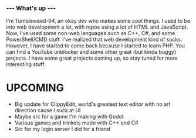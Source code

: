 ### --- What's up ---

I'm Tumbleweed-64, an okay dev who makes some cool things. I used to be into web development a lot, with repos using a lot of HTML and JavaScript. Now, I've used some non-web languages such as C++, C#, and some PowerShell/CMD stuff. I've realized that web development kind of sucks. However, I have started to come back because I started to learn PHP. You can find a YouTube unblocker and some other great (but kinda buggy) projects. I have some great projects coming up, so stay tuned for more interesting stuff.

# UPCOMING

- Big update for ClippyEdit, world's greatest text editor with no art direction cause I suck at UI
- Maybe src for a game I'm making with Godot
- Various games and trinkets made with C++ and C#
- Src for my login server I did for a friend
